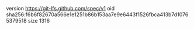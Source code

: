 version https://git-lfs.github.com/spec/v1
oid sha256:f6b6f82670a566e1e1251b86b153aa7e9e6443f1526fbca413b7d10765379518
size 1316
